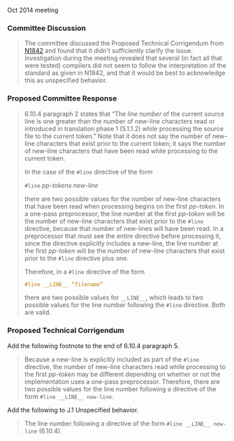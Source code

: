Oct 2014 meeting

### Committee Discussion

> The committee discussed the Proposed Technical Corrigendum from
> [N1842](https://www.open-std.org/jtc1/sc22/wg14/www/docs/n1842.htm) and found
> that it didn't sufficiently clarify the issue. Investigation during the meeting
> revealed that several (in fact all that were tested) compilers did not seem to
> follow the interpretation of the standard as given in N1842, and that it would
> be best to acknowledge this as unspecified behavior.

### Proposed Committee Response

> 6.10.4 paragraph 2 states that “The *line number* of the current source line is
> one greater than the number of new-line characters read or introduced in
> translation phase 1 (5.1.1.2) while processing the source file to the current
> token.” Note that it does not say the number of new-line characters that exist
> prior to the current token; it says the number of new-line characters that have
> been read while processing to the current token.
> 
> In the case of the `#line` directive of the form
> 
> `#line` *pp-tokens new-line*
> 
> there are two possible values for the number of new-line characters that have
> been read when processing begins on the first *pp-token*. In a one-pass
> preprocessor, the line number at the first *pp-token* will be the number of
> new-line characters that exist prior to the `#line` directive, because that
> number of new-lines will have been read. In a preprocessor that must see the
> entire directive before processing it, since the directive explicitly includes a
> new-line, the line number at the first *pp-token* will be the number of new-line
> characters that exist prior to the `#line` directive plus one.
> 
> Therefore, in a `#line` directive of the form
> 
> ```c
> #line __LINE__ “filename”
> ```
> 
> there are two possible values for `__LINE__`, which leads to two possible values
> for the line number following the `#line` directive. Both are valid.

### Proposed Technical Corrigendum

Add the following footnote to the end of 6.10.4 paragraph 5\.

> Because a new-line is explicitly included as part of the `#line` directive, the
> number of new-line characters read while processing to the first *pp-token* may
> be different depending on whether or not the implementation uses a one-pass
> preprocessor. Therefore, there are two possible values for the line number
> following a directive of the form `#line __LINE__ new-line`.

Add the following to J.1 Unspecified behavior.

> The line number following a directive of the form `#line __LINE__ new-line`
> (6.10.4).
